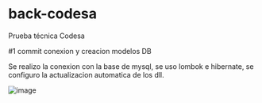 # back-codesa
Prueba técnica Codesa

#1 commit conexion y creacion modelos DB 

Se realizo la conexion con la base de mysql, se uso lombok e hibernate, se configuro la actualizacion automatica de los dll.

![image](https://github.com/user-attachments/assets/0940049e-13ce-4d7a-b55f-460adbcc5c3e)
